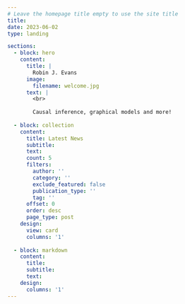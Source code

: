 ```yaml
---
# Leave the homepage title empty to use the site title
title:
date: 2023-06-02
type: landing

sections:
  - block: hero
    content:
      title: |
        Robin J. Evans
      image:
        filename: welcome.jpg
      text: |
        <br>
        
        Causal inference, graphical models and more!
  
  - block: collection
    content:
      title: Latest News
      subtitle:
      text:
      count: 5
      filters:
        author: ''
        category: ''
        exclude_featured: false
        publication_type: ''
        tag: ''
      offset: 0
      order: desc
      page_type: post
    design:
      view: card
      columns: '1'
  
  - block: markdown
    content:
      title:
      subtitle:
      text: 
    design:
      columns: '1'
---
```

